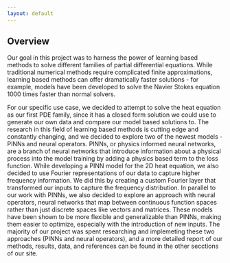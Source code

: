 ```yaml
---
layout: default
---
```


## Overview

Our goal in this project was to harness the power of learning based methods to solve different families of partial differential equations. While traditional numerical methods require complicated finite approximations, learning based methods can offer dramatically faster solutions - for example, models have been developed to solve the Navier Stokes equation 1000 times faster than normal solvers.

For our specific use case, we decided to attempt to solve the heat equation as our first PDE family, since it has a closed form solution we could use to generate our own data and compare our model based solutions to. The research in this field of learning based methods is cutting edge and constantly changing, and we decided to explore two of the newest models - PINNs and neural operators. PINNs, or physics informed neural networks, are a branch of neural networks that introduce information about a physical process into the model training by adding a physics based term to the loss function. While developing a PINN model for the 2D heat equation, we also decided to use Fourier representations of our data to capture higher frequency information. We did this by creating a custom Fourier layer that transformed our inputs to capture the frequency distribution. In parallel to our work with PINNs, we also decided to explore an approach with neural operators, neural networks that map between continuous function spaces rather than just discrete spaces like vectors and matrices. These models have been shown to be more flexible and generalizable than PINNs, making them easier to optimize, especially with the introduction of new inputs. The majority of our project was spent researching and implemeting these two approaches (PINNs and neural operators), and a more detailed report of our methods, results, data, and references can be found in the other secctions of our site.
